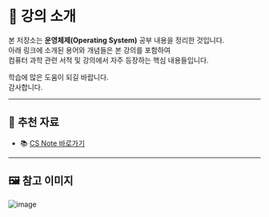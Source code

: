 # 📘 강의 소개

본 저장소는 **운영체제(Operating System)** 공부 내용을 정리한 것입니다.  
아래 링크에 소개된 용어와 개념들은 본 강의를 포함하여  
컴퓨터 과학 관련 서적 및 강의에서 자주 등장하는 핵심 내용들입니다.

학습에 많은 도움이 되길 바랍니다.  
감사합니다.

---

## 🔗 추천 자료

- 📚 [CS Note 바로가기](https://csnote.net)

---

## 🖼 참고 이미지

![image](https://github.com/user-attachments/assets/787e9003-94b5-4306-ade0-9871b8123010)
